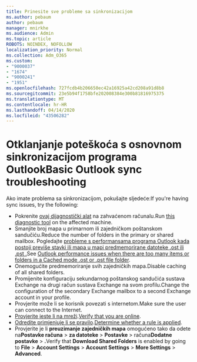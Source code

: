 ```yaml
---
title: Prinesite sve probleme sa sinkronizacijom
ms.author: pebaum
author: pebaum
manager: mnirkhe
ms.audience: Admin
ms.topic: article
ROBOTS: NOINDEX, NOFOLLOW
localization_priority: Normal
ms.collection: Adm_O365
ms.custom:
- "9000037"
- "1674"
- "9000241"
- "1951"
ms.openlocfilehash: 727fcdb4b206650ec42a16925a42cd208a91d8b8
ms.sourcegitcommit: 23e5b94f1758bfe202008384e300b81816975375
ms.translationtype: MT
ms.contentlocale: hr-HR
ms.lasthandoff: 04/14/2020
ms.locfileid: "43506282"
---
```

# <a name="basic-outlook-sync-troubleshooting"></a><span data-ttu-id="9e26a-102">Otklanjanje poteškoća s osnovnom sinkronizacijom programa Outlook</span><span class="sxs-lookup"><span data-stu-id="9e26a-102">Basic Outlook sync troubleshooting</span></span>

<span data-ttu-id="9e26a-103">Ako imate problema sa sinkronizacijom, pokušajte sljedeće:</span><span class="sxs-lookup"><span data-stu-id="9e26a-103">If you're having sync issues, try the following:</span></span>

- <span data-ttu-id="9e26a-104">Pokrenite [ovaj dijagnostički alat](https://aka.ms/sara-outlooksendreceive) na zahvaćenom računalu.</span><span class="sxs-lookup"><span data-stu-id="9e26a-104">Run [this diagnostic tool](https://aka.ms/sara-outlooksendreceive) on the affected machine.</span></span>
- <span data-ttu-id="9e26a-105">Smanjite broj mapa u primarnom ili zajedničkom poštanskom sandučiću.</span><span class="sxs-lookup"><span data-stu-id="9e26a-105">Reduce the number of folders in the primary or shared mailbox.</span></span> <span data-ttu-id="9e26a-106">Pogledajte [probleme s performansama programa Outlook kada postoji previše stavki ili mapa u mapi predmemorirane datoteke .ost ili .pst .](https://support.microsoft.com/help/2768656/outlook-performance-issues-when-there-are-too-many-items-or-folders-in)</span><span class="sxs-lookup"><span data-stu-id="9e26a-106">See [Outlook performance issues when there are too many items or folders in a Cached mode .ost or .pst file folder](https://support.microsoft.com/help/2768656/outlook-performance-issues-when-there-are-too-many-items-or-folders-in).</span></span>
- <span data-ttu-id="9e26a-107">Onemogućite predmemoriranje svih zajedničkih mapa.</span><span class="sxs-lookup"><span data-stu-id="9e26a-107">Disable caching of all shared folders.</span></span>
- <span data-ttu-id="9e26a-108">Promijenite konfiguraciju sekundarnog poštanskog sandučića sustava Exchange na drugi račun sustava Exchange na svom profilu.</span><span class="sxs-lookup"><span data-stu-id="9e26a-108">Change the configuration of the secondary Exchange mailbox to a second Exchange account in your profile.</span></span>
- <span data-ttu-id="9e26a-109">Provjerite može li se korisnik povezati s internetom.</span><span class="sxs-lookup"><span data-stu-id="9e26a-109">Make sure the user can connect to the Internet.</span></span> 
- <span data-ttu-id="9e26a-110">[Provjerite jeste li na mreži](https://support.office.com/article/2460e4a8-16c7-47fc-b204-b1549275aac9).</span><span class="sxs-lookup"><span data-stu-id="9e26a-110">[Verify that you are online](https://support.office.com/article/2460e4a8-16c7-47fc-b204-b1549275aac9).</span></span>
- <span data-ttu-id="9e26a-111">[Odredite primjenjuje li se pravilo](https://support.office.com/article/C24F5DEA-9465-4DF4-AD17-A50704D66C59).</span><span class="sxs-lookup"><span data-stu-id="9e26a-111">[Determine whether a rule is applied](https://support.office.com/article/C24F5DEA-9465-4DF4-AD17-A50704D66C59).</span></span>
- <span data-ttu-id="9e26a-112">Provjerite je li **preuzimanje zajedničkih mapa** omogućeno tako da odete na**Postavke računa** >  **za datoteke** > **Postavke** > računa**Dodatne postavke** > **.**</span><span class="sxs-lookup"><span data-stu-id="9e26a-112">Verify that **Download Shared Folders** is enabled by going to **File** > **Account Settings** > **Account Settings** > **More Settings** > **Advanced**.</span></span>
